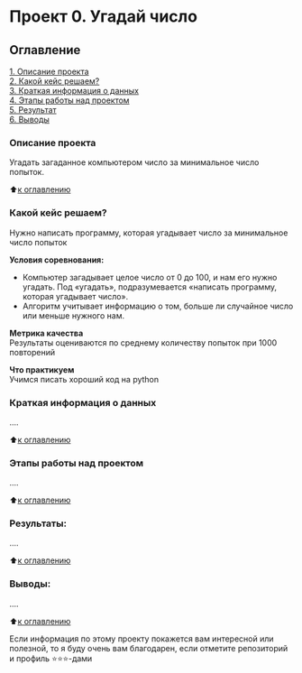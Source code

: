 # Проект 0. Угадай число

## Оглавление  
[1. Описание проекта](https://github.com/andreydokuchaev/sf-data-science/tree/main/project_0/README.md#Описание-проекта)  
[2. Какой кейс решаем?](https://github.com/andreydokuchaev/sf-data-science/tree/main/project_0/README.md#Какой-кейс-решаем)  
[3. Краткая информация о данных](https://github.com/andreydokuchaev/sf-data-science/tree/main/project_0/README.md#Краткая-информация-о-данных)  
[4. Этапы работы над проектом](https://github.com/andreydokuchaev/sf-data-science/tree/main/project_0/README.md#Этапы-работы-над-проектом)  
[5. Результат](https://github.com/andreydokuchaev/sf-data-science/tree/main/project_0/README.md#Результат)    
[6. Выводы](https://github.com/andreydokuchaev/sf-data-science/tree/main/project_0/README.md#Выводы) 

### Описание проекта    
Угадать загаданное компьютером число за минимальное число попыток.

:arrow_up:[к оглавлению](https://github.com/andreydokuchaev/sf-data-science/tree/main/project_0/README.md#Оглавление)


### Какой кейс решаем?    
Нужно написать программу, которая угадывает число за минимальное число попыток

**Условия соревнования:**  
- Компьютер загадывает целое число от 0 до 100, и нам его нужно угадать. Под «угадать», подразумевается «написать программу, которая угадывает число».
- Алгоритм учитывает информацию о том, больше ли случайное число или меньше нужного нам.

**Метрика качества**     
Результаты оцениваются по среднему количеству попыток при 1000 повторений

**Что практикуем**     
Учимся писать хороший код на python


### Краткая информация о данных
....
  
:arrow_up:[к оглавлению](https://github.com/andreydokuchaev/sf-data-science/tree/main/project_0/README.md#Оглавление)


### Этапы работы над проектом  
....

:arrow_up:[к оглавлению](https://github.com/andreydokuchaev/sf-data-science/tree/main/project_0/README.md#Оглавление)


### Результаты:  
....

:arrow_up:[к оглавлению](https://github.com/andreydokuchaev/sf-data-science/tree/main/project_0/README.md#Оглавление)


### Выводы:  
....

:arrow_up:[к оглавлению](https://github.com/andreydokuchaev/sf-data-science/tree/main/project_0/README.md#Оглавление)


Если информация по этому проекту покажется вам интересной или полезной, то я буду очень вам благодарен, если отметите репозиторий и профиль ⭐️⭐️⭐️-дами